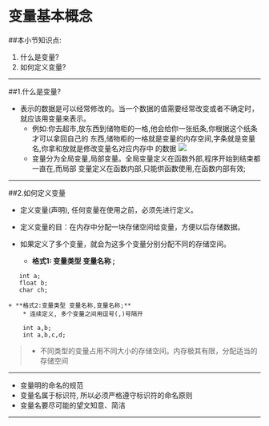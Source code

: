# 变量基本概念
##本小节知识点:
1. 什么是变量?
2. 如何定义变量?
---

##1.什么是变量?
- 表示的数据是可以经常修改的。当一个数据的值需要经常改变或者不确定时，就应该用变量来表示。
    + 例如:你去超市,放东西到储物柜的一格,他会给你一张纸条,你根据这个纸条才可以拿回自己的 东西,储物柜的一格就是变量的内存空间,字条就是变量名,你拿和放就是修改变量名对应内存中 的数据
![](http://7xj0kx.com1.z0.glb.clouddn.com/Snip20150513_2.png)
    + 变量分为全局变量,局部变量。全局变量定义在函数外部,程序开始到结束都一直在,而局部 变量定义在函数内部,只能供函数使用,在函数内部有效;

---

##2.如何定义变量
- 定义变量(声明), 任何变量在使用之前，必须先进行定义。

- 定义变量的目：在内存中分配一块存储空间给变量，方便以后存储数据。

- 如果定义了多个变量，就会为这多个变量分别分配不同的存储空间。

    + **格式1: 变量类型 变量名称 ;**
 ```
    int a;
    float b;
    char ch;
```
    + **格式2:变量类型 变量名称,变量名称;**
        * 连续定义, 多个变量之间用逗号(,)号隔开
```
    int a,b;
    int a,b,c,d;
```

>+ 不同类型的变量占用不同大小的存储空间。内存极其有限，分配适当的存储空间

---

- 变量明的命名的规范
- 变量名属于标识符, 所以必须严格遵守标识符的命名原则
- 变量名要尽可能的望文知意、简洁

---
